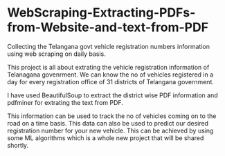 # WebScraping-Extracting-PDFs-from-Website-and-text-from-PDF
Collecting the Telangana govt vehicle registration numbers information using web scraping on daily basis.

This project is all about extrating the vehicle registration information of Telanagana govenrment.
We can know the no of vehicles registered in a day for every registration office of 31 districts of Telangana government.

I have used BeautifulSoup to extract the district wise PDF information and pdfminer for extrating the text from PDF.

This information can be used to track the no of vehicles coming on to the road on a time basis.
This data can also be used to predict our desired registration number for your new vehicle. This can be achieved by using some ML algorithms which is a whole new project that will be shared shortly.

